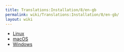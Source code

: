 ```yaml
---
title: Translations:Installation/8/en-gb
permalink: wiki/Translations:Installation/8/en-gb/
layout: wiki
---
```


-   [Linux](/wiki/Linux_installation "wikilink")
-   [macOS](/wiki/MacOS_installation "wikilink")
-   [Windows](/wiki/Windows_installation "wikilink")
